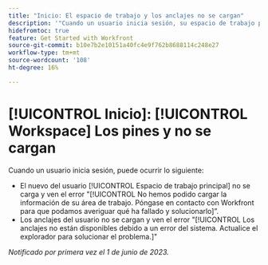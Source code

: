 ```yaml
---
title: "Inicio: El espacio de trabajo y los anclajes no se cargan"
description: '"Cuando un usuario inicia sesión, su espacio de trabajo principal y sus anclajes no se cargan y ve mensajes de error".'
hidefromtoc: true
feature: Get Started with Workfront
source-git-commit: b10e7b2e10151a40fc4e9f762b8688114c248e27
workflow-type: tm+mt
source-wordcount: '108'
ht-degree: 16%

---
```



# [!UICONTROL Inicio]: [!UICONTROL Workspace] Los pines y no se cargan

Cuando un usuario inicia sesión, puede ocurrir lo siguiente:

* El nuevo del usuario [!UICONTROL Espacio de trabajo principal] no se carga y ven el error &quot;[!UICONTROL No hemos podido cargar la información de su área de trabajo. Póngase en contacto con Workfront para que podamos averiguar qué ha fallado y solucionarlo]”.
* Los anclajes del usuario no se cargan y ven el error &quot;[!UICONTROL Los anclajes no están disponibles debido a un error del sistema. Actualice el explorador para solucionar el problema.]&quot;

_Notificado por primera vez el 1 de junio de 2023._
